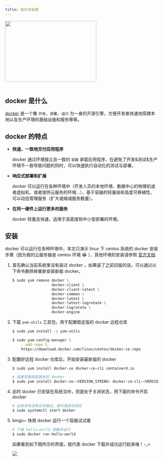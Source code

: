 ```yaml
---
title: 初识与安装
---
```


<img src="https://wx2.sbimg.cn/2020/06/11/docker.png" width="300px" height="200px">
<br /><br />

## docker 是什么

[docker](https://docs.docker.com/get-started/overview/) 是一个集 `开发`、`部署`、`运行` 为一身的开源引擎，方便开发者快速地搭建本地以及生产环境的基础设施和服务等等。

## docker 的特点

- **快速、一致地交付应用程序**
  
    docker 通过环境独立且一致的 `容器` 承载应用程序，在避免了开发&测试&生产环境不一致导致问题的同时，可以快速执行自动化的测试与部署。

- **响应式部署和扩展**

    docker 可以运行在各种环境中（开发人员的本地环境、数据中心的物理机或者虚拟机、或者提供云服务的环境...），基于容器的轻量级和高度可移植性，可以动态管理服务（扩大或缩减服务数量）。

- **在同一硬件上运行更多的服务**

    docker 轻量且快速，适用于高密度和中小型部署的环境。

## 安装

docker 可以运行在多种环境中，本文只演示 linux 下 centos 系统的 docker 安装步骤（因为我的云服务器是 centos 环境 😂 ），其他环境的安装请参照 [官方文档](https://docs.docker.com/engine/install/)

1. 首先确认当前系统里没有装过 docker ，如果装了之前旧版的话，可以通过以下命令删除掉重新安装新版 docker。

    ```sh
    $ sudo yum remove docker \
                      docker-client \
                      docker-client-latest \
                      docker-common \
                      docker-latest \
                      docker-latest-logrotate \
                      docker-logrotate \
                      docker-engine
    ```

2. 下载 `yum-utils` 工具包，用于配置稳定版的 docker 远程仓库

    ```sh
    $ sudo yum install -y yum-utils

    $ sudo yum-config-manager \
        --add-repo \
        https://download.docker.com/linux/centos/docker-ce.repo
    ```

3. 配置好远程 docker 仓库后，开始安装最新版的 docker 

    ```sh
    $ sudo yum install docker-ce docker-ce-cli containerd.io

    # 或者安装指定版本的 docker 
    $ sudo yum install docker-ce-<VERSION_STRING> docker-ce-cli-<VERSION_STRING> containerd.io
    ```

4. 此时 docker 已安装在系统当中，但是处于关闭状态，用下面的命令开启 docker 

    ```sh
    # 此条命令没有任何输出，就代表启动成功
    $ sudo systemctl start docker
    ```

5. bingo~ 快用 docker 运行一个容器试试看

    ```sh
    # 下载 hello-world 容器并运行
    $ sudo docker run hello-world
    ```

    如果看到如下图所示的界面，就代表 docker 下载并成功运行起来咯！-_<

    <img class="bordered" src="https://wx1.sbimg.cn/2020/06/11/docker-installed.png" />
